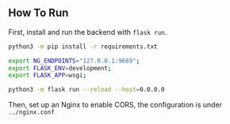 ## How To Run

First, install and run the backend with `flask run`.

```bash
python3 -m pip install -r requirements.txt

export NG_ENDPOINTS="127.0.0.1:9669";
export FLASK_ENV=development;
export FLASK_APP=wsgi;

python3 -m flask run --reload --host=0.0.0.0
```

Then, set up an Nginx to enable CORS, the configuration is under `../nginx.conf`

